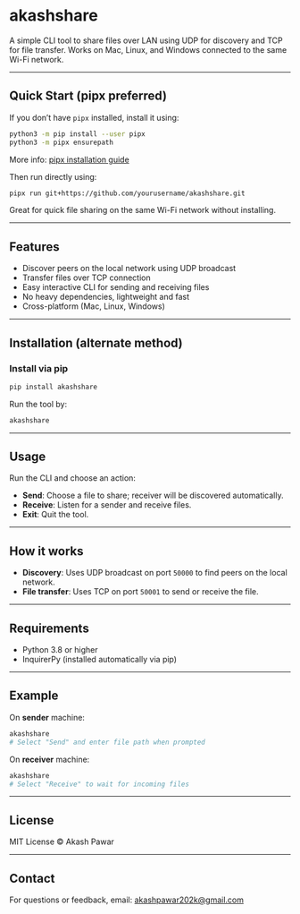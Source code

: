 # akashshare

A simple CLI tool to share files over LAN using UDP for discovery and TCP for file transfer.
Works on Mac, Linux, and Windows connected to the same Wi-Fi network.

---

## Quick Start (pipx preferred)

If you don’t have `pipx` installed, install it using:

```bash
python3 -m pip install --user pipx
python3 -m pipx ensurepath
```

More info: [pipx installation guide](https://pypa.github.io/pipx/installation/)

Then run directly using:

```bash
pipx run git+https://github.com/yourusername/akashshare.git
```

Great for quick file sharing on the same Wi-Fi network without installing.

---

## Features

* Discover peers on the local network using UDP broadcast
* Transfer files over TCP connection
* Easy interactive CLI for sending and receiving files
* No heavy dependencies, lightweight and fast
* Cross-platform (Mac, Linux, Windows)

---

## Installation (alternate method)

### Install via pip

```bash
pip install akashshare
```

Run the tool by:

```bash
akashshare
```

---

## Usage

Run the CLI and choose an action:

* **Send**: Choose a file to share; receiver will be discovered automatically.
* **Receive**: Listen for a sender and receive files.
* **Exit**: Quit the tool.

---

## How it works

* **Discovery**: Uses UDP broadcast on port `50000` to find peers on the local network.
* **File transfer**: Uses TCP on port `50001` to send or receive the file.

---

## Requirements

* Python 3.8 or higher
* InquirerPy (installed automatically via pip)

---

## Example

On **sender** machine:

```bash
akashshare
# Select "Send" and enter file path when prompted
```

On **receiver** machine:

```bash
akashshare
# Select "Receive" to wait for incoming files
```

---

## License

MIT License © Akash Pawar

---

## Contact

For questions or feedback, email: [akashpawar202k@gmail.com](mailto:akashpawar202k@gmail.com)
